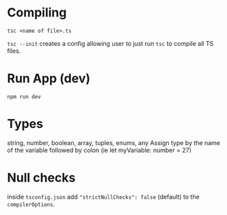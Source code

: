 # Compiling
`tsc <name of file>.ts`

`tsc --init` creates a config allowing user to just run `tsc` to compile all TS files. 

# Run App (dev)
`npm run dev`

# Types
string, number, boolean, array, tuples, enums, any
Assign type by the name of the variable followed by colon (ie let myVariable: number = 27)

# Null checks
inside `tsconfig.json` add `"strictNullChecks": false` (default)  to the `compilerOptions`. 